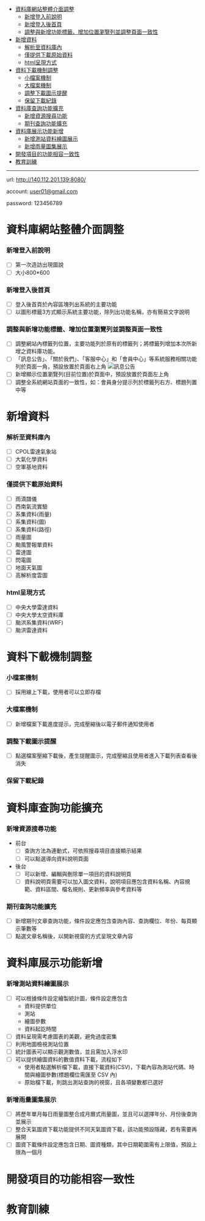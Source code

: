 <!-- MarkdownTOC -->

- [資料庫網站整體介面調整](#%E8%B3%87%E6%96%99%E5%BA%AB%E7%B6%B2%E7%AB%99%E6%95%B4%E9%AB%94%E4%BB%8B%E9%9D%A2%E8%AA%BF%E6%95%B4)
	- [新增登入前說明](#%E6%96%B0%E5%A2%9E%E7%99%BB%E5%85%A5%E5%89%8D%E8%AA%AA%E6%98%8E)
	- [新增登入後首頁](#%E6%96%B0%E5%A2%9E%E7%99%BB%E5%85%A5%E5%BE%8C%E9%A6%96%E9%A0%81)
	- [調整與新增功能標籤、增加位置瀏覽列並調整頁面一致性](#%E8%AA%BF%E6%95%B4%E8%88%87%E6%96%B0%E5%A2%9E%E5%8A%9F%E8%83%BD%E6%A8%99%E7%B1%A4%E3%80%81%E5%A2%9E%E5%8A%A0%E4%BD%8D%E7%BD%AE%E7%80%8F%E8%A6%BD%E5%88%97%E4%B8%A6%E8%AA%BF%E6%95%B4%E9%A0%81%E9%9D%A2%E4%B8%80%E8%87%B4%E6%80%A7)
- [新增資料](#%E6%96%B0%E5%A2%9E%E8%B3%87%E6%96%99)
	- [解析至資料庫內](#%E8%A7%A3%E6%9E%90%E8%87%B3%E8%B3%87%E6%96%99%E5%BA%AB%E5%85%A7)
	- [僅提供下載原始資料](#%E5%83%85%E6%8F%90%E4%BE%9B%E4%B8%8B%E8%BC%89%E5%8E%9F%E5%A7%8B%E8%B3%87%E6%96%99)
	- [html呈現方式](#html%E5%91%88%E7%8F%BE%E6%96%B9%E5%BC%8F)
- [資料下載機制調整](#%E8%B3%87%E6%96%99%E4%B8%8B%E8%BC%89%E6%A9%9F%E5%88%B6%E8%AA%BF%E6%95%B4)
	- [小檔案機制](#%E5%B0%8F%E6%AA%94%E6%A1%88%E6%A9%9F%E5%88%B6)
	- [大檔案機制](#%E5%A4%A7%E6%AA%94%E6%A1%88%E6%A9%9F%E5%88%B6)
	- [調整下載圖示提醒](#%E8%AA%BF%E6%95%B4%E4%B8%8B%E8%BC%89%E5%9C%96%E7%A4%BA%E6%8F%90%E9%86%92)
	- [保留下載紀錄](#%E4%BF%9D%E7%95%99%E4%B8%8B%E8%BC%89%E7%B4%80%E9%8C%84)
- [資料庫查詢功能擴充](#%E8%B3%87%E6%96%99%E5%BA%AB%E6%9F%A5%E8%A9%A2%E5%8A%9F%E8%83%BD%E6%93%B4%E5%85%85)
	- [新增資源搜尋功能](#%E6%96%B0%E5%A2%9E%E8%B3%87%E6%BA%90%E6%90%9C%E5%B0%8B%E5%8A%9F%E8%83%BD)
	- [期刊查詢功能擴充](#%E6%9C%9F%E5%88%8A%E6%9F%A5%E8%A9%A2%E5%8A%9F%E8%83%BD%E6%93%B4%E5%85%85)
- [資料庫展示功能新增](#%E8%B3%87%E6%96%99%E5%BA%AB%E5%B1%95%E7%A4%BA%E5%8A%9F%E8%83%BD%E6%96%B0%E5%A2%9E)
	- [新增測站資料繪圖展示](#%E6%96%B0%E5%A2%9E%E6%B8%AC%E7%AB%99%E8%B3%87%E6%96%99%E7%B9%AA%E5%9C%96%E5%B1%95%E7%A4%BA)
	- [新增雨量圖集展示](#%E6%96%B0%E5%A2%9E%E9%9B%A8%E9%87%8F%E5%9C%96%E9%9B%86%E5%B1%95%E7%A4%BA)
- [開發項目的功能相容一致性](#%E9%96%8B%E7%99%BC%E9%A0%85%E7%9B%AE%E7%9A%84%E5%8A%9F%E8%83%BD%E7%9B%B8%E5%AE%B9%E4%B8%80%E8%87%B4%E6%80%A7)
- [教育訓練](#%E6%95%99%E8%82%B2%E8%A8%93%E7%B7%B4)

<!-- /MarkdownTOC -->

---

url: http://140.112.201.139:8080/  

account: user01@gmail.com  

password: 123456789 

# 資料庫網站整體介面調整
### 新增登入前說明
- [ ] 第一次造訪出現圖說
- [ ] 大小800*600

### 新增登入後首頁
- [ ] 登入後首頁於內容區塊列出系統的主要功能
- [ ] 以圖形標籤3方式顯示系統主要功能，除列出功能名稱，亦有簡易文字說明

### 調整與新增功能標籤、增加位置瀏覽列並調整頁面一致性
- [ ] 調整網站內標籤列位置，主要功能列於原有的標籤列；將標籤列增加本次所新增之資料庫功能。
- [ ] 「訊息公告」、「關於我們」、「客服中心」和「會員中心」等系統服務相關功能列於頁面一角，預設放置於頁面右上角
	![訊息公告](https://drive.google.com/open?id=0B_3bp4JXHCwGcUVOSEhmZG1EdDg)
- [ ] 新增顯示位置瀏覽列(目前位置)於頁面中，預設放置於頁面左上角
- [ ] 調整全系統網站頁面的一致性，如：會員身分提示列於標籤列右方、標題列置中等

# 新增資料
### 解析至資料庫內
- [ ] CPOL雷達氣象站
- [ ] 大氣化學資料
- [ ] 空軍基地資料

### 僅提供下載原始資料
- [ ] 雨滴譜儀
- [ ] 西南氣流實驗
- [ ] 系集資料(雨量)
- [ ] 系集資料(圖)
- [ ] 系集資料(路徑)
- [ ] 雨量圖
- [ ] 颱風警報單資料
- [ ] 雷達圖
- [ ] 閃電圖
- [ ] 地面天氣圖
- [ ] 高解析度雲圖

### html呈現方式
- [ ] 中央大學雷達資料
- [ ] 中央大學太空資料庫
- [ ] 颱洪系集資料(WRF)
- [ ] 颱洪雷達資料

# 資料下載機制調整
### 小檔案機制
- [ ] 採用線上下載，使用者可以立即存檔

### 大檔案機制
- [ ] 新增檔案下載進度提示，完成壓縮後以電子郵件通知使用者

### 調整下載圖示提醒
- [ ] 點選檔案壓縮下載後，產生提醒圖示，完成壓縮且使用者進入下載列表查看後消失

### 保留下載紀錄

# 資料庫查詢功能擴充
### 新增資源搜尋功能
* 前台
	- [ ] 查詢方法為連動式，可依照搜尋項目直接顯示結果
	- [ ] 可以點選導向資料說明頁面
* 後台
	- [ ] 可以新增、編輯與刪除單一項目的資料說明頁
	- [ ] 資料說明頁需要可以加入圖文資料，說明項目應包含資料名稱、內容規範、資料區間、檔名規則、更新頻率與參考資料等

### 期刊查詢功能擴充
- [ ] 新增期刊文章查詢功能，條件設定應包含查詢內容、查詢欄位、年份、每頁顯示筆數等
- [ ] 點選文章名稱後，以開新視窗的方式呈現文章內容

# 資料庫展示功能新增
### 新增測站資料繪圖展示
- [ ] 可以根據條件設定繪製統計圖，條件設定應包含
	* 資料提供單位
	* 測站
	* 繪圖參數
	* 資料起訖時間
- [ ] 資料呈現需考慮圖表的美觀，避免過度密集
- [ ] 利用地圖檢視測站位置
- [ ] 統計圖表可以顯示觀測數值，並且需加入浮水印
- [ ] 可以提供繪圖資料的數值資料下載，流程如下
	* 使用者點選解析檔下載，直接下載資料(CSV)，下載內容為測站代碼、時間與繪圖參數(標題欄位需匯至 CSV 內)
	* 原始檔下載，則跳出測站查詢的視窗，且各項變數都已選好

### 新增雨量圖集展示
- [ ] 將歷年單月每日雨量圖整合成月曆式雨量圖，並且可以選擇年分、月份後查詢並展示
- [ ] 整合天氣圖資下載功能提供不同天氣圖資下載，該功能預設隱藏，若有需要再展開
- [ ] 圖資下載條件設定應包含日期、圖資種類，其中日期範圍需有上限值，預設上限為一個月

# 開發項目的功能相容一致性 
# 教育訓練